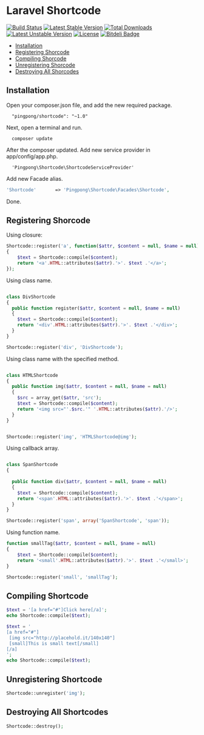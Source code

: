Laravel Shortcode
=========

[![Build Status](https://travis-ci.org/pingpong-labs/shortcode.svg?branch=master)](https://travis-ci.org/pingpong-labs/shortcode)
[![Latest Stable Version](https://poser.pugx.org/pingpong/shortcode/v/stable.png)](https://packagist.org/packages/pingpong/shortcode) [![Total Downloads](https://poser.pugx.org/pingpong/shortcode/downloads.png)](https://packagist.org/packages/pingpong/shortcode) [![Latest Unstable Version](https://poser.pugx.org/pingpong/shortcode/v/unstable.png)](https://packagist.org/packages/pingpong/shortcode) [![License](https://poser.pugx.org/pingpong/shortcode/license.png)](https://packagist.org/packages/pingpong/shortcode)
[![Bitdeli Badge](https://d2weczhvl823v0.cloudfront.net/pingpong-labs/shortcode/trend.png)](https://bitdeli.com/free "Bitdeli Badge")

- [Installation](#installation)
- [Registering Shorcode](#registering-shortcode)
- [Compiling Shorcode](#compiling-shortcode)
- [Unregistering Shorcode](#unregistering-shortcode)
- [Destroying All Shorcodes](#destroying-all-shortcode)

<a name="installation"></a>
## Installation
Open your composer.json file, and add the new required package.

```
  "pingpong/shortcode": "~1.0" 
```

Next, open a terminal and run.

```
  composer update 
```

After the composer updated. Add new service provider in app/config/app.php.

```
  'Pingpong\Shortcode\ShortcodeServiceProvider'
```

Add new Facade alias.
```php
'Shortcode'       => 'Pingpong\Shortcode\Facades\Shortcode',
```

Done.

<a name="registering-shortcode"></a>
## Registering Shorcode

Using closure:
```php
Shortcode::register('a', function($attr, $content = null, $name = null)
{
	$text = Shortcode::compile($content);
	return '<a'.HTML::attributes($attr).'>'. $text .'</a>';
});
```

Using class name.
```php

class DivShortcode
{
  public function register($attr, $content = null, $name = null)
  {
  	$text = Shortcode::compile($content);
  	return '<div'.HTML::attributes($attr).'>'. $text .'</div>';
  }
}

Shortcode::register('div', 'DivShortcode');
```

Using class name with the specified method.
```php

class HTMLShortcode
{
  public function img($attr, $content = null, $name = null)
  {
    $src = array_get($attr, 'src');
  	$text = Shortcode::compile($content);
  	return '<img src="'.$src.'" '.HTML::attributes($attr).'/>';
  }
}


Shortcode::register('img', 'HTMLShortcode@img');
```

Using callback array.
```php

class SpanShortcode
{
  
  public function div($attr, $content = null, $name = null)
  {
  	$text = Shortcode::compile($content);
  	return '<span'.HTML::attributes($attr).'>'. $text .'</span>';
  }
}

Shortcode::register('span', array('SpanShortcode', 'span'));
```

Using function name.
```php
function smallTag($attr, $content = null, $name = null)
{
	$text = Shortcode::compile($content);
	return '<small'.HTML::attributes($attr).'>'. $text .'</small>';
}

Shortcode::register('small', 'smallTag');
```

<a name="compiling-shortcode"></a>
## Compiling Shortcode

```php
$text = '[a href="#"]Click here[/a]';
echo Shortcode::compile($text);

$text = '
[a href="#"]
 [img src="http://placehold.it/140x140"]
 [small]This is small text[/small]
[/a]
';
echo Shortcode::compile($text);
```

<a name="unregistering-shortcode"></a>
## Unregistering Shortcode

```php
Shortcode::unregister('img');
```

<a name="destroying-all-shortcode"></a>
## Destroying All Shortcodes

```php
Shortcode::destroy();
```